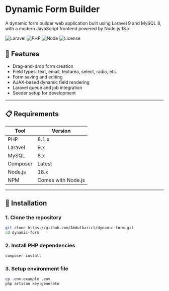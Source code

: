 # Dynamic Form Builder

A dynamic form builder web application built using Laravel 9 and MySQL 8, with a modern JavaScript frontend powered by Node.js 18.x.

![Laravel](https://img.shields.io/badge/Laravel-9.x-red)
![PHP](https://img.shields.io/badge/PHP-8.1-blue)
![Node](https://img.shields.io/badge/Node.js-18.x-green)
![License](https://img.shields.io/badge/license-MIT-lightgrey)

## 📌 Features

-   Drag-and-drop form creation
-   Field types: text, email, textarea, select, radio, etc.
-   Form saving and editing
-   AJAX-based dynamic field rendering
-   Laravel queue and job integration
-   Seeder setup for development

---

## 📋 Requirements

| Tool     | Version            |
| -------- | ------------------ |
| PHP      | 8.1.x              |
| Laravel  | 9.x                |
| MySQL    | 8.x                |
| Composer | Latest             |
| Node.js  | 18.x               |
| NPM      | Comes with Node.js |

---

## 🚀 Installation

### 1. Clone the repository

```bash
git clone https://github.com/Abdulbarict/dynamic-form.git
cd dynamic-form
```

### 2. Install PHP dependencies

```bash
composer install
```

### 3. Setup environment file

```bash
cp .env.example .env
php artisan key:generate
```
